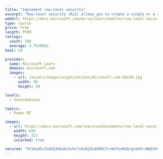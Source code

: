```yaml
---
title: "Implement row-level security"
excerpt: "Row-level security (RLS) allows you to create a single or a set of reports that targets data for a specific user. In this module, you will learn how to implement RLS by using either a static or dynamic method and how Microsoft Power BI simplifies testing RLS in Power BI Desktop and Power BI service."
webUrl: https://docs.microsoft.com/en-us/learn/modules/row-level-security-power-bi/
type: course
price: Free
length: PT9M
ratings:
  count: 768
  average: 4.7539062
heat: 54

provider:
  name: Microsoft Learn
  domain: microsoft.com
  images:
    - url: /assets/images/organizations/microsoft.com-50x50.jpg
      width: 50
      height: 50

levels:
  - Intermediate

topics:
  - Power BI

images:
  - url: https://docs.microsoft.com/learn/achievements/row-level-security-power-bi-social.png
    width: 643
    height: 321
    isCached: true

secured: "5V18ad5cZoOGQ3G0abe3vhvfsOzQjDLA99KC5rcWsFooKDQ/gcmUUriNWIOoVr5QXTkZ0QPB186Ffdi1u9E9g8oscKk1SgEDXvc9KaK3b79j1y4EpLOMZVc/9yVt7r+xHYIJBlSIrwL1WqhxQ+Xpqwy7O7rSP6pZlKqm6vfUflCm3hi6NyVXxJaRLhPlIo/8BqXd2mKZJaGd27sZbDzqO/7zwf1qTaXoxY0IbkKWCQ5HnN+/fKu3/nkUWaGZO61wjseoBIoW3CUd0wPERVVDvI/rvX8+BJM5OJg6h3DZeXXaTUlbi0lb2SVE3bdUchImquEoFVbzRtBUDSwzK7IqAcTPuGwtaGr8HHWBk6H4S0Mp5aflcVE9EYoB9swjaODwMHj83EGhC1IDhvn5iVi32dioHzVPHPSwNcqTj5UOrjw=;oilSLKb3s1M9UmBXe9DcrQ=="
---
```


